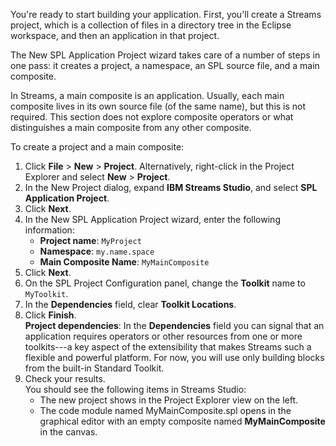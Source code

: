 You\'re ready to start building your application. First, you\'ll create
a Streams project, which is a collection of files in a directory tree in
the Eclipse workspace, and then an application in that project.

The New SPL Application Project wizard takes care of a number of steps
in one pass: it creates a project, a namespace, an SPL source file, and
a main composite.

In Streams, a main composite is an application. Usually, each main
composite lives in its own source file (of the same name), but this is
not required. This section does not explore composite operators or what
distinguishes a main composite from any other composite.

To create a project and a main composite:

1.  Click **File** \> **New** \> **Project**. Alternatively, right-click
    in the Project Explorer and select **New** \> **Project**.
2.  In the New Project dialog, expand **IBM Streams Studio**, and select
    **SPL Application Project**.
3.  Click **Next**.
4.  In the New SPL Application Project wizard, enter the following
    information:
    -   **Project name**: `MyProject`
    -   **Namespace**: `my.name.space`
    -   **Main Composite Name**: `MyMainComposite`
5.  Click **Next**.
6.  On the SPL Project Configuration panel, change the **Toolkit** name
    to `MyToolkit`.
7.  In the **Dependencies** field, clear **Toolkit Locations**.
8.  Click **Finish**.\
    **Project dependencies**: In the **Dependencies** field you can
    signal that an application requires operators or other resources
    from one or more toolkits---a key aspect of the extensibility that
    makes Streams such a flexible and powerful platform. For now, you
    will use only building blocks from the built-in Standard Toolkit.
9.  Check your results.\
    You should see the following items in Streams Studio:
    -   The new project shows in the Project Explorer view on the left.
    -   The code module named MyMainComposite.spl opens in the graphical
        editor with an empty composite named **MyMainComposite** in the
        canvas.
